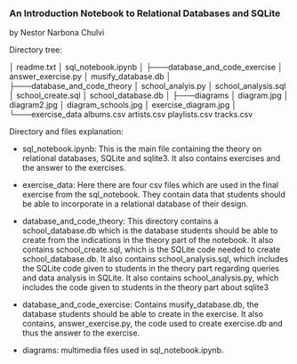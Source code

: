 ### An Introduction Notebook to Relational Databases and SQLite
by Nestor Narbona Chulvi

Directory tree:

│   readme.txt
│   sql_notebook.ipynb
│
├───database_and_code_exercise
│       answer_exercise.py
│       musify_database.db
│
├───database_and_code_theory
│       school_analyis.py
│       school_analysis.sql
│       school_create.sql
│       school_database.db
│
├───diagrams
│       diagram.jpg
│       diagram2.jpg
│       diagram_schools.jpg
│       exercise_diagram.jpg
│
└───exercise_data
        albums.csv
        artists.csv
        playlists.csv
        tracks.csv

Directory and files explanation: 

- sql_notebook.ipynb: This is the main file containing the theory on relational databases, SQLite and sqlite3. It also contains exercises and the answer to the exercises. 
	
- exercise_data: Here there are four csv files which are used in the final exercise from the sql_notebook. They contain data that students should be able to incorporate in a relational database of their design. 

- database_and_code_theory: This directory contains a school_database.db which is the database students should be able to create from the indications in the theory part of the notebook. It also contains school_create.sql, which is the SQLite code needed to create school_database.db. It also contains school_analysis.sql, which includes the SQLite code given to students in the theory part regarding queries and data analysis in SQLite. It also contains school_analysis.py, which includes the code given to students in the theory part about sqlite3
	
- database_and_code_exercise: Contains musify_database.db, the database students should be able to create in the exercise. It also contains, answer_exercise.py, the code used to create exercise.db and thus the answer to the exercise. 
	
- diagrams: multimedia files used in sql_notebook.ipynb.
